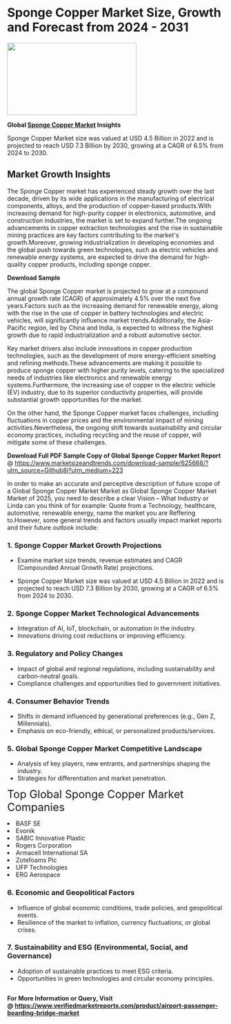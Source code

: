 <H1>Sponge Copper Market Size, Growth and Forecast from 2024 - 2031</H1><img class="aligncenter size-medium wp-image-584254" src="https://thirdeyenews.in/wp-content/uploads/2024/09/Global-Market-Research-300x168.jpeg" alt="" width="300" height="168" /><p><strong>Global&nbsp;<a href="https://www.marketsizeandtrends.com/download-sample/625668/?utm_source=Github8j?utm_medium=223">Sponge Copper Market</a> Insights</strong></p><p>Sponge Copper Market size was valued at USD 4.5 Billion in 2022 and is projected to reach USD 7.3 Billion by 2030, growing at a CAGR of 6.5% from 2024 to 2030.</p><p><h2>Market Growth Insights</h2> <p>The Sponge Copper market has experienced steady growth over the last decade, driven by its wide applications in the manufacturing of electrical components, alloys, and the production of copper-based products.With increasing demand for high-purity copper in electronics, automotive, and construction industries, the market is set to expand further.The ongoing advancements in copper extraction technologies and the rise in sustainable mining practices are key factors contributing to the market's growth.Moreover, growing industrialization in developing economies and the global push towards green technologies, such as electric vehicles and renewable energy systems, are expected to drive the demand for high-quality copper products, including sponge copper.</p> <p><strong>Download Sample</strong></p> <p>The global Sponge Copper market is projected to grow at a compound annual growth rate (CAGR) of approximately 4.5% over the next five years.Factors such as the increasing demand for renewable energy, along with the rise in the use of copper in battery technologies and electric vehicles, will significantly influence market trends.Additionally, the Asia-Pacific region, led by China and India, is expected to witness the highest growth due to rapid industrialization and a robust automotive sector.</p> <p>Key market drivers also include innovations in copper production technologies, such as the development of more energy-efficient smelting and refining methods.These advancements are making it possible to produce sponge copper with higher purity levels, catering to the specialized needs of industries like electronics and renewable energy systems.Furthermore, the increasing use of copper in the electric vehicle (EV) industry, due to its superior conductivity properties, will provide substantial growth opportunities for the market.</p> <p>On the other hand, the Sponge Copper market faces challenges, including fluctuations in copper prices and the environmental impact of mining activities.Nevertheless, the ongoing shift towards sustainability and circular economy practices, including recycling and the reuse of copper, will mitigate some of these challenges.</p> <p><span class=""><strong>Download Full PDF Sample Copy of Global Sponge Copper Market Report</strong> @ <a href="https://www.marketsizeandtrends.com/download-sample/625668/?utm_source=Github8j?utm_medium=223" target="_blank">https://www.marketsizeandtrends.com/download-sample/625668/?utm_source=Github8j?utm_medium=223</a></span></p><p>In order to make an accurate and perceptive description of future scope of a Global&nbsp;Sponge Copper Market Market as Global&nbsp;Sponge Copper Market Market of 2025, you need to describe a clear Vision &ndash; What Industry or Linda can you think of for example: Quote from a Technology, healthcare, automotive, renewable energy, name the market you are Reffering to.However, some general trends and factors usually impact market reports and their future outlook include:</p><h3>1.&nbsp;<strong>Sponge Copper Market Growth Projections</strong></h3><ul><li>Examine market size trends, revenue estimates and CAGR (Compounded Annual Growth Rate) projections.</li><li><p>Sponge Copper Market size was valued at USD 4.5 Billion in 2022 and is projected to reach USD 7.3 Billion by 2030, growing at a CAGR of 6.5% from 2024 to 2030.</p></li></ul><h3>2.&nbsp;<strong>Sponge Copper Market Technological Advancements</strong></h3><ul><li>Integration of AI, IoT, blockchain, or automation in the industry.</li><li>Innovations driving cost reductions or improving efficiency.</li></ul><h3>3.&nbsp;<strong>Regulatory and Policy Changes</strong></h3><ul><li>Impact of global and regional regulations, including sustainability and carbon-neutral goals.</li><li>Compliance challenges and opportunities tied to government initiatives.</li></ul><h3>4.&nbsp;<strong>Consumer Behavior Trends</strong></h3><ul><li>Shifts in demand influenced by generational preferences (e.g., Gen Z, Millennials).</li><li>Emphasis on eco-friendly, ethical, or personalized products/services.</li></ul><h3>5.&nbsp;<strong>Global Sponge Copper Market Competitive Landscape</strong></h3><ul><li>Analysis of key players, new entrants, and partnerships shaping the industry.</li><li>Strategies for differentiation and market penetration.</li></ul><p data-pm-slice="1 1 []"><span style="color: inherit; font-family: inherit; font-size: 25px;">Top Global Sponge Copper Market Companies</span></p><div class="" data-test-id=""><p><li>BASF SE</li><li> Evonik</li><li> SABIC Innovative Plastic</li><li> Rogers Corporation</li><li> Armacell International SA</li><li> Zotefoams Plc</li><li> UFP Technologies</li><li> ERG Aerospace</li></p></div><h3>6.&nbsp;<strong>Economic and Geopolitical Factors</strong></h3><ul><li>Influence of global economic conditions, trade policies, and geopolitical events.</li><li>Resilience of the market to inflation, currency fluctuations, or global crises.</li></ul><h3>7.&nbsp;<strong>Sustainability and ESG (Environmental, Social, and Governance)</strong></h3><ul><li>Adoption of sustainable practices to meet ESG criteria.</li><li>Opportunities in green technologies and circular economy principles.</li></ul><h2><strong style="font-size: 14px;">For More Information or Query, Visit @&nbsp;</strong><a style="background-color: #ffffff; font-size: 14px;" href="https://www.marketsizeandtrends.com/report/sponge-copper-market/" target="_blank">https://www.verifiedmarketreports.com/product/airport-passenger-boarding-bridge-market</a></h2>